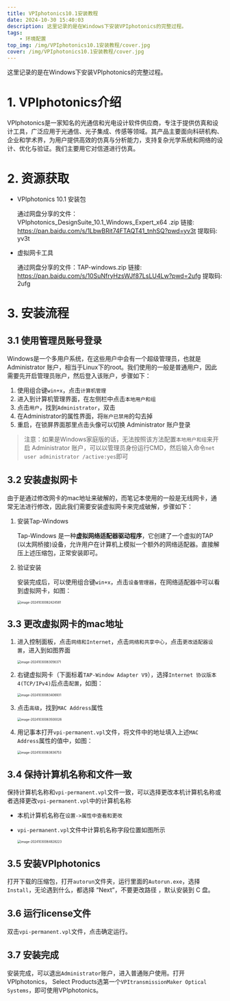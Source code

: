 ```yaml
---
title: VPIphotonics10.1安装教程
date: 2024-10-30 15:40:03
description: 这里记录的是在Windows下安装VPIphotonics的完整过程。
tags: 
    - 环境配置
top_img: /img/VPIphotonics10.1安装教程/cover.jpg
cover: /img/VPIphotonics10.1安装教程/cover.jpg
---
```


这里记录的是在Windows下安装VPIphotonics的完整过程。

# 1. VPIphotonics介绍

VPIphotonics是一家知名的光通信和光电设计软件供应商，专注于提供仿真和设计工具，广泛应用于光通信、光子集成、传感等领域。其产品主要面向科研机构、企业和学术界，为用户提供高效的仿真与分析能力，支持复杂光学系统和网络的设计、优化与验证。我们主要用它对信道进行仿真。

# 2. 资源获取

+   VPIphotonics 10.1 安装包

    通过网盘分享的文件：VPIphotonics_DesignSuite_10.1_Windows_Expert_x64 .zip
    链接: https://pan.baidu.com/s/1LbwBRit74FTAQT41_tnhSQ?pwd=yv3t 提取码: yv3t

+   虚拟网卡工具

    通过网盘分享的文件：TAP-windows.zip 
    链接: https://pan.baidu.com/s/10SuNfryHzsWJf87LsLU4Lw?pwd=2ufg 提取码: 2ufg

# 3. 安装流程

## 3.1 使用管理员账号登录

Windows是一个多用户系统，在这些用户中会有一个超级管理员，也就是 Administrator 账户，相当于Linux下的root。我们使用的一般是普通用户，因此需要先开启管理员账户，然后登入该账户，步骤如下：

1.   使用组合键`win+x`，点击`计算机管理`
2.   进入到计算机管理界面，在左侧栏中点击`本地用户和组`
3.   点击`用户`，找到`Administrator`，双击
4.   在Administrator的属性界面，将`账户已禁用`的勾去掉
5.   重启，在锁屏界面那里点击头像可以切换 Administrator 账户登录

> 注意：如果是Windows家庭版的话，无法按照该方法配置`本地用户和组`来开启 Administrator 账户，可以以管理员身份运行CMD，然后输入命令`net user administrator /active:yes`即可

## 3.2 安装虚拟网卡

由于是通过修改网卡的mac地址来破解的，而笔记本使用的一般是无线网卡，通常无法进行修改，因此我们需要安装虚拟网卡来完成破解，步骤如下：

1.   安装Tap-Windows

     Tap-Windows 是一种**虚拟网络适配器驱动程序**，它创建了一个虚拟的TAP (以太网桥接)设备，允许用户在计算机上模拟一个额外的网络适配器。直接解压上述压缩包，正常安装即可。

2.   验证安装

     安装完成后，可以使用组合键`win+x`，点击`设备管理器`，在网络适配器中可以看到虚拟网卡，如图：

     <img src="/img/VPIphotonics10.1安装教程/image-20241030062424581.png" alt="image-20241030062424581" style="zoom:50%;" />

## 3.3 更改虚拟网卡的mac地址

1.   进入控制面板，点击`网络和Internet`，点击`网络和共享中心`，点击`更改适配器设置`，进入到如图界面

     <img src="/img/VPIphotonics10.1安装教程/image-20241030063056371.png" alt="image-20241030063056371" style="zoom:50%;" />

2.   右键虚拟网卡（下面标着`TAP-Window Adapter V9`），选择`Internet 协议版本4(TCP/IPv4)`后点击`配置`，如图：

     <img src="/img/VPIphotonics10.1安装教程/image-20241030063406931.png" alt="image-20241030063406931" style="zoom:50%;" />

3.   点击`高级`，找到`MAC Address`属性

     <img src="/img/VPIphotonics10.1安装教程/image-20241030063500026.png" alt="image-20241030063500026" style="zoom:50%;" />

4.   用记事本打开`vpi-permanent.vpl`文件，将文件中的地址填入上述`MAC Address`属性的值中，如图：

     <img src="/img/VPIphotonics10.1安装教程/image-20241030063836753.png" alt="image-20241030063836753" style="zoom:50%;" />

## 3.4 保持计算机名称和文件一致

保持计算机名称和`vpi-permanent.vpl`文件一致，可以选择更改本机计算机名称或者选择更改`vpi-permanent.vpl`中的计算机名称

+   本机计算机名称在`设置->属性中查看和更改`

+   `vpi-permanent.vpl`文件中计算机名称字段位置如图所示

    <img src="/img/VPIphotonics10.1安装教程/image-20241030064828223.png" alt="image-20241030064828223" style="zoom:50%;" />

## 3.5 安装VPIphotonics

打开下载的压缩包，打开`autorun`文件夹，运行里面的`Autorun.exe`，选择`Install`，无论遇到什么，都选择 “Next”，不要更改路径 ，默认安装到 C 盘。

## 3.6 运行license文件

双击`vpi-permanent.vpl`文件，点击确定运行。

## 3.7 安装完成

安装完成，可以退出`Administrator`账户，进入普通账户使用。打开 VPIphotonics， Select Products选第一个`VPItransmissionMaker Optical Systems`，即可使用VPIphotonics。  







